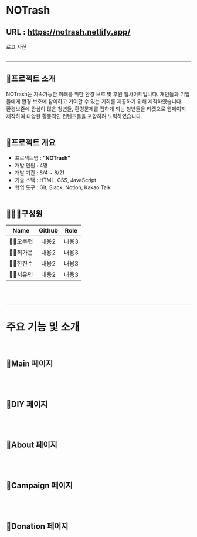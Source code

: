 # NOTrash
## URL : https://notrash.netlify.app/

로고 사진
<br/><br/>
<hr>

## 📝프로젝트 소개
NOTrash는 지속가능한 미래를 위한 환경 보호 및 후원 웹사이트입니다. 개인들과 기업들에게 환경 보호에 참여하고 기여할 수 있는 기회를 제공하기 위해 제작하였습니다. <br/>
환경보존에 관심이 많은 청년들, 환경문제를 접하게 되는 청년들을 타켓으로 웹페이지 제작하여 다양한 활동적인 컨텐츠들을 포함하려 노력하였습니다.
<br/><br/>

## 📓프로젝트 개요
- 프로젝트명 : **"NOTrash"**
- 개발 인원 : 4명
- 개발 기간 : 8/4 ~ 8/21
- 기술 스택 : HTML, CSS, JavaScript
- 협업 도구 : Git, Slack, Notion, Kakao Talk
<br/><br/>

## 👨‍👧‍👦구성원
|**Name**|**Github**|**Role**|
|:---:|:---:|:---:|
|👩‍💻오주현|내용2|내용3|
|👩‍💻최가은|내용2|내용3|
|👨‍💻한진수|내용2|내용3|
|👩‍💻서유민|내용2|내용3|

<br/><br/>
<hr>

# 주요 기능 및 소개
<br/>

## 📌Main 페이지
<br/><br/>

## 📌DIY 페이지
<br/><br/>

## 📌About 페이지
<br/><br/>

## 📌Campaign 페이지
<br/><br/>

## 📌Donation 페이지
<br/><br/>



